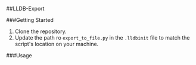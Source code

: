 ##LLDB-Export

###Getting Started

1. Clone the repository.
2. Update the path ro `export_to_file.py` in the `.lldbinit` file to match the script's location on your machine. 

###Usage
